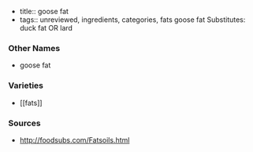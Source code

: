 - title:: goose fat
- tags:: unreviewed, ingredients, categories, fats
goose fat Substitutes: duck fat OR lard

### Other Names

* goose fat

### Varieties

* [[fats]]

### Sources
* http://foodsubs.com/Fatsoils.html

